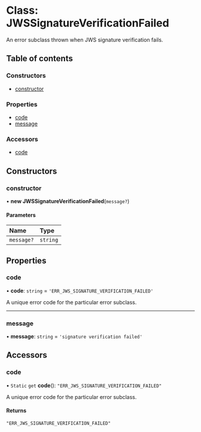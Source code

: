 # Class: JWSSignatureVerificationFailed

An error subclass thrown when JWS signature verification fails.

## Table of contents

### Constructors

- [constructor](util_errors.JWSSignatureVerificationFailed.md#constructor)

### Properties

- [code](util_errors.JWSSignatureVerificationFailed.md#code)
- [message](util_errors.JWSSignatureVerificationFailed.md#message)

### Accessors

- [code](util_errors.JWSSignatureVerificationFailed.md#code)

## Constructors

### constructor

• **new JWSSignatureVerificationFailed**(`message?`)

#### Parameters

| Name | Type |
| :------ | :------ |
| `message?` | `string` |

## Properties

### code

• **code**: `string` = `'ERR_JWS_SIGNATURE_VERIFICATION_FAILED'`

A unique error code for the particular error subclass.

___

### message

• **message**: `string` = `'signature verification failed'`

## Accessors

### code

• `Static` `get` **code**(): ``"ERR_JWS_SIGNATURE_VERIFICATION_FAILED"``

A unique error code for the particular error subclass.

#### Returns

``"ERR_JWS_SIGNATURE_VERIFICATION_FAILED"``

